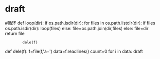 draft
=====
#循环
def loop(dir):
  if os.path.isdir(dir):
            for files in os.path.listdir(dir):
                if files os.path.isdir(dir):
                    loop(files)
                else:
                	file=os.path.join(dir,files)
	else:
        file=dir
    return file
                
    	
        	dele(f)
def dele(f):
    f=file(f,'a+')
    data=f.readlines()
    count=0
    for  i in data:
draft
